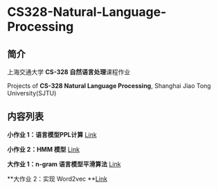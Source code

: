 # CS328-Natural-Language-Processing

## 简介

上海交通大学 **CS-328 自然语言处理**课程作业

Projects of **CS-328 Natural Language Processing**, Shanghai Jiao Tong University(SJTU)

## 内容列表

**小作业 1：语言模型PPL计算** [Link]()

**小作业 2：HMM 模型** [Link]()

**大作业 1：n-gram 语言模型平滑算法** [Link]()

**大作业 2：实现 Word2vec **[Link]()

